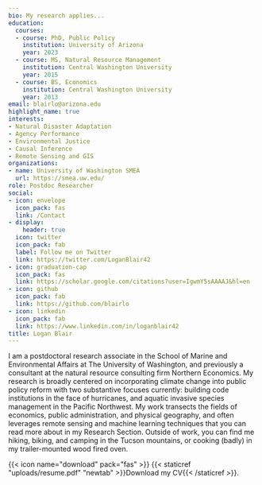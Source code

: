 ```yaml
---
bio: My research applies...
education:
  courses:
  - course: PhD, Public Policy
    institution: University of Arizona
    year: 2023
  - course: MS, Natural Resource Management
    institution: Central Washington University
    year: 2015
  - course: BS, Economics
    institution: Central Washington University
    year: 2013
email: blairlo@arizona.edu
highlight_name: true
interests:
- Natural Disaster Adaptation
- Agency Performance
- Environmental Justice
- Causal Inference
- Remote Sensing and GIS
organizations:
- name: University of Washington SMEA
  url: https://smea.uw.edu/
role: Postdoc Researcher
social:
- icon: envelope
  icon_pack: fas
  link: /Contact
- display:
    header: true
  icon: twitter
  icon_pack: fab
  label: Follow me on Twitter
  link: https://twitter.com/LoganBlair42
- icon: graduation-cap
  icon_pack: fas
  link: https://scholar.google.com/citations?user=IgwmY5sAAAAJ&hl=en
- icon: github
  icon_pack: fab
  link: https://github.com/blairlo
- icon: linkedin
  icon_pack: fab
  link: https://www.linkedin.com/in/loganblair42
title: Logan Blair
---
```


I am a postdoctoral research associate in the School of Marine and Environmental Affairs at The University of Washington, and previously a consultant at the natural resource consulting firm Northern Economics. My research is broadly centered on incorporating climate change into public policy reform with two substantive focuses currently: building code institutions in the face of hurricanes, and aquatic invasive species management in the Pacific Northwest. My work transects the fields of economics, public administration, and physical geography, and often leverages remote sensing and machine learning techniques that you can read more about in my Research Section. Outside of work, you can find me hiking, biking, and camping in the Tucson mountains, or cooking (badly) in my trailer-mounted wood fired oven.

{{< icon name="download" pack="fas" >}} {{< staticref "uploads/resume.pdf" "newtab" >}}Download my CV{{< /staticref >}}.
